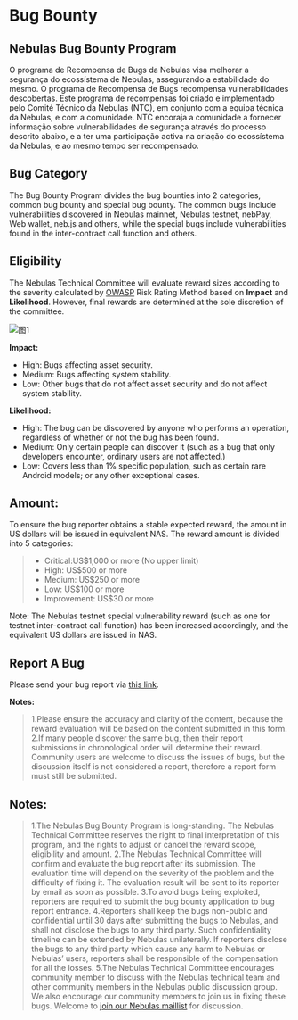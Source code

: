 # Bug Bounty

## Nebulas Bug Bounty Program

O programa de Recompensa de Bugs da Nebulas visa melhorar a segurança do ecossístema de Nebulas, assegurando a estabilidade do mesmo. O programa de Recompensa de Bugs recompensa vulnerabilidades descobertas. Este programa de recompensas foi criado e implementado pelo Comité Técnico da Nebulas (NTC), em conjunto com a equipa técnica da Nebulas, e com a comunidade. NTC encoraja a comunidade a fornecer informação sobre vulnerabilidades de segurança através do processo descrito abaixo, e a ter uma participação activa na criação do ecossístema da Nebulas, e ao mesmo tempo ser recompensado.

## Bug Category

The Bug Bounty Program divides the bug bounties into 2 categories, common bug bounty and special bug bounty. The common bugs include vulnerabilities discovered in Nebulas mainnet, Nebulas testnet, nebPay, Web wallet, neb.js and others, while the special bugs include vulnerabilities found in the inter-contract call function and others.

## Eligibility 

The Nebulas Technical Committee will evaluate reward sizes according to the severity calculated by [OWASP](https://www.owasp.org/index.php/OWASP_Risk_Rating_Methodology) Risk Rating Method based on **Impact** and **Likelihood**. However, final rewards are determined at the sole discretion of the committee. 

![图1](https://cdn-images-1.medium.com/max/1600/1*rR7P3JTHT2KFAYTDodsilw.jpeg)

**Impact:**
- High: Bugs affecting asset security.
- Medium: Bugs affecting system stability.
- Low: Other bugs that do not affect asset security and do not affect system stability.

**Likelihood:**
- High: The bug can be discovered by anyone who performs an operation, regardless of whether or not the bug has been found.
- Medium: Only certain people can discover it (such as a bug that only developers encounter, ordinary users are not affected.)
- Low: Covers less than 1% specific population, such as certain rare Android models; or any other exceptional cases. 

## Amount:
To ensure the bug reporter obtains a stable expected reward, the amount in US dollars will be issued in equivalent NAS.
The reward amount is divided into 5 categories:

> -  Critical:US$1,000 or more (No upper limit)
> - High: US$500 or more
> - Medium: US$250 or more
> - Low: US$100 or more
> - Improvement: US$30 or more

Note: The Nebulas testnet special vulnerability reward (such as one for testnet inter-contract call function) has been increased accordingly, and the equivalent US dollars are issued in NAS.

## Report A Bug
Please send your bug report via [this link](https://goo.gl/forms/5ysl61Mjpn6yDEuN2).

**Notes:**

> 1.Please ensure the accuracy and clarity of the content, because the reward evaluation will be based on the content submitted in this form.
> 2.If many people discover the same bug, then their report submissions in chronological order will determine their reward. Community users are welcome to discuss the issues of bugs, but the discussion itself is not considered a report, therefore a report form must still be submitted. 

## Notes:
> 1.The Nebulas Bug Bounty Program is long-standing. The Nebulas Technical Committee reserves the right to final interpretation of this program, and the rights to adjust or cancel the reward scope, eligibility and amount.
> 2.The Nebulas Technical Committee will confirm and evaluate the bug report after its submission. The evaluation time will depend on the severity of the problem and the difficulty of fixing it. The evaluation result will be sent to its reporter by email as soon as possible. 
>3.To avoid bugs being exploited, reporters are required to submit the bug bounty application to bug report entrance. 
>4.Reporters shall keep the bugs non-public and confidential until 30 days after submitting the bugs to Nebulas, and shall not disclose the bugs to any third party.  Such confidentiality timeline can be extended by Nebulas unilaterally. If reporters disclose the bugs to any third party which cause any harm to Nebulas or Nebulas’ users, reporters shall be responsible of the compensation for all the losses.
>5.The Nebulas Technical Committee encourages community member to discuss with the Nebulas technical team and other community members in the Nebulas public discussion group. We also encourage our community members to join us in fixing these bugs. Welcome to [join our Nebulas maillist](https://lists.nebulas.io/cgi-bin/mailman/listinfo) for discussion.
